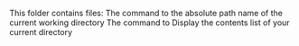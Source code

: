 This folder contains files:
The command to the absolute path name of the current working directory
The command to Display the contents list of your current directory
